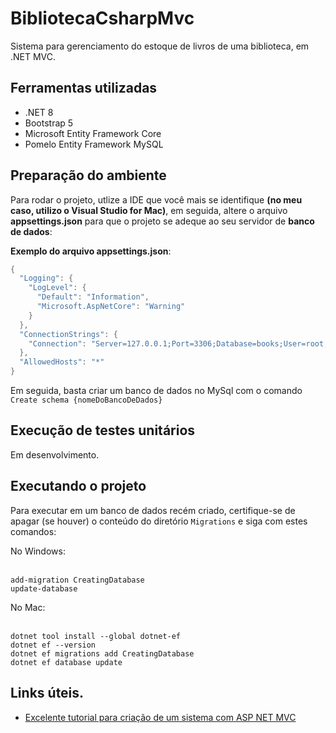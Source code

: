 # BibliotecaCsharpMvc

<p>Sistema para gerenciamento do estoque de livros de uma biblioteca, em .NET MVC.</p>

## Ferramentas utilizadas

- .NET 8
- Bootstrap 5
- Microsoft Entity Framework Core
- Pomelo Entity Framework MySQL

## Preparação do ambiente
Para rodar o projeto, utlize a IDE que você mais se identifique **(no meu caso, utilizo o Visual Studio for Mac)**, em seguida, altere o arquivo **appsettings.json** para que o projeto se adeque ao seu servidor de **banco de dados**:

**Exemplo do arquivo appsettings.json**:

````java
{
  "Logging": {
    "LogLevel": {
      "Default": "Information",
      "Microsoft.AspNetCore": "Warning"
    }
  },
  "ConnectionStrings": {
    "Connection": "Server=127.0.0.1;Port=3306;Database=books;User=root;Password=Dev2020;"
  },
  "AllowedHosts": "*"
}
````

Em seguida, basta criar um banco de dados no MySql com o comando `Create schema {nomeDoBancoDeDados}`

## Execução de testes unitários

Em desenvolvimento.

## Executando o projeto

Para executar em um banco de dados recém criado, certifique-se de apagar (se houver) o conteúdo do diretório `Migrations` e siga com estes comandos:

No Windows:

<br> `add-migration CreatingDatabase`
<br> `update-database`

No Mac:

<br> `dotnet tool install --global dotnet-ef`
<br> `dotnet ef --version`
<br> `dotnet ef migrations add CreatingDatabase`
<br> `dotnet ef database update`

## Links úteis.

- [Excelente tutorial para criação de um sistema com ASP NET MVC](https://www.youtube.com/watch?v=w75Ok7ZhVaU&list=PL8l5r7-11AADIYThFwVOoM3L_m0Dfuiga)